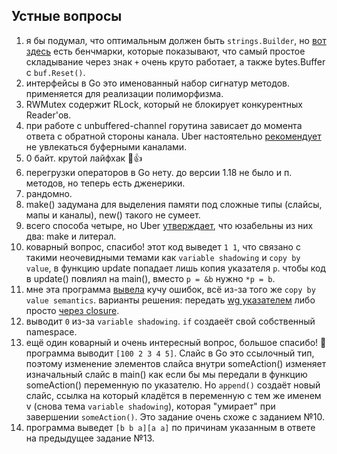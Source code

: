 ## Устные вопросы

1. я бы подумал, что оптимальным должен быть `strings.Builder`, но [вот здесь](https://gist.github.com/dtjm/c6ebc86abe7515c988ec) есть бенчмарки, которые показывают, что самый простое складывание через знак `+` очень круто работает, а также bytes.Buffer с `buf.Reset()`.
2. интерфейсы в Go это именованный набор сигнатур методов. применяется для реализации полиморфизма.
3. RWMutex содержит RLock, который не блокирует конкурентных Reader'ов.
4. при работе с unbuffered-channel горутина зависает до момента ответа с обратной стороны канала. Uber настоятельно [рекомендует](https://github.com/uber-go/guide/blob/master/style.md#channel-size-is-one-or-none) не увлекаться буферными каналами.
5. 0 байт. крутой лайфхак 🙂👍
6. перегрузки операторов в Go нету. до версии 1.18 не было и п. методов, но теперь есть дженерики.
7. рандомно.
8. make() задумана для выделения памяти под сложные типы (слайсы, мапы и каналы), new() такого не сумеет.
9. всего способа четыре, но Uber [утверждает](https://github.com/uber-go/guide/blob/master/style.md#initializing-maps), что юзабельны из них два: make и литерал.
10. коварный вопрос, спасибо! этот код выведет `1 1`, что  связано с такими неочевидными темами как `variable shadowing` и `copy by value`, в функцию update попадает лишь копия указателя `p`. чтобы код в update() повлиял на main(), вместо `p = &b` нужно `*p = b`.
11. мне эта программа [вывела](https://go.dev/play/p/dIImieVIJEz) кучу ошибок, всё из-за того же `copy by value semantics`. варианты решения: передать [wg указателем](https://go.dev/play/p/0lIzCrepwhK) либо просто [через closure](https://go.dev/play/p/g84tWdNmiyz).
12. выводит `0` из-за `variable shadowing`. `if` создаеёт свой собственный namespace.
13. ещё один коварный и очень интересный вопрос, большое спасибо! 🙏 программа выводит `[100 2 3 4 5]`. Слайс в Go это ссылочный тип, поэтому изменение элементов слайса внутри someAction() изменяет изначальный слайс в main() как если бы мы передали в функцию someAction() переменную по указателю. Но `append()` создаёт новый слайс, ссылка на который кладётся в переменную с тем же именем v (снова тема `variable shadowing`), которая "умирает" при завершении `someAction()`. Это задание очень схоже с заданием №10.
14. программа выведет `[b b a][a a]` по причинам указанным в ответе на предыдущее задание №13.
